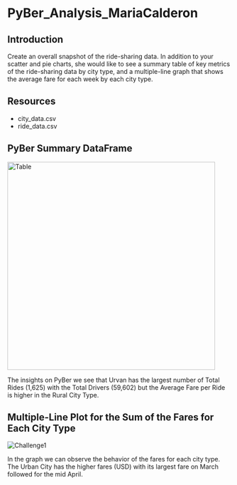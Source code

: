 # PyBer_Analysis_MariaCalderon

## Introduction 

Create an overall snapshot of the ride-sharing data. In addition to your scatter and pie charts, she would like to see a summary table of key metrics of the ride-sharing data by city type, and a multiple-line graph that shows the average fare for each week by each city type.

## Resources

* city_data.csv
* ride_data.csv

## PyBer Summary DataFrame

<img width="468" alt="Table" src="https://user-images.githubusercontent.com/44789805/68177018-fab4cf00-ff54-11e9-9613-5a9c58fa928b.png">

The insights on PyBer we see that Urvan has the largest number of Total Rides (1,625) with the Total Drivers (59,602) but the Average Fare per Ride is higher in the Rural City Type. 

## Multiple-Line Plot for the Sum of the Fares for Each City Type

![Challenge1](https://user-images.githubusercontent.com/44789805/68176975-da851000-ff54-11e9-91d3-ab17aa758cec.png)

In the graph we can observe the behavior of the fares for each city type. 
The Urban City has the higher fares (USD) with its largest fare on March followed for the mid April.
